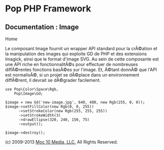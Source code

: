 Pop PHP Framework
=================

Documentation : Image
---------------------

Home

Le composant Image fournit un wrapper API standard pour la crÃ©ation et
la manipulation des images qui exploite GD de PHP et des extensions
Imagick, ainsi que le format d'image SVG. Au sein de cette composante
est une API riche en fonctionnalitÃ©s pour effectuer de nombreuses
diffÃ©rentes fonctions basÃ©es sur l'image. Et, Ã©tant donnÃ© que l'API
est normalisÃ©, si un projet se dÃ©place dans un environnement
diffÃ©rent, il devrait se dÃ©grader facilement.

    use Pop\Color\Space\Rgb,
        Pop\Image\Gd;

    $image = new Gd('new-image.jpg', 640, 480, new Rgb(255, 0, 0));
    $image->setFillColor(new Rgb(0, 0, 255))
          ->setStrokeColor(new Rgb(255, 255, 255))
          ->setStrokeWidth(3)
          ->drawEllipse(320, 240, 150, 75)
          ->output();

    $image->destroy();

\(c) 2009-2013 [Moc 10 Media, LLC.](http://www.moc10media.com) All
Rights Reserved.

